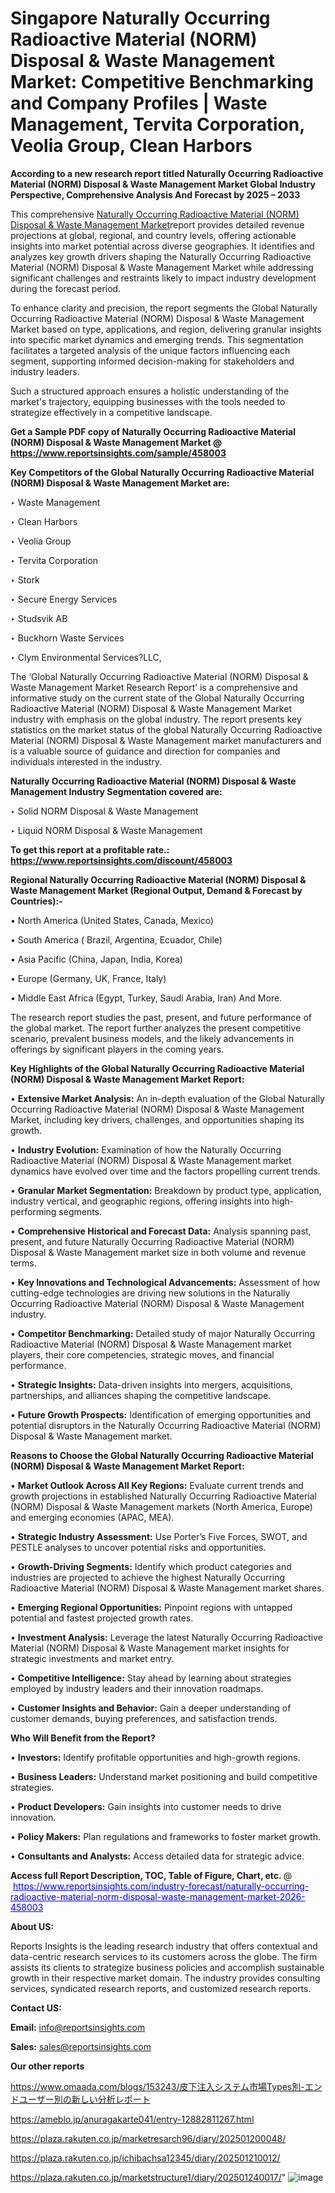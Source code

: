 # Singapore Naturally Occurring Radioactive Material (NORM) Disposal & Waste Management Market: Competitive Benchmarking and Company Profiles | Waste Management, Tervita Corporation, Veolia Group, Clean Harbors

<strong>According to a new research report titled Naturally Occurring Radioactive Material (NORM) Disposal & Waste Management Market Global Industry Perspective, Comprehensive Analysis And Forecast by 2025 – 2033</strong>

This comprehensive <a href=https://www.reportsinsights.com/sample/458003>Naturally Occurring Radioactive Material (NORM) Disposal & Waste Management Market</a>report provides detailed revenue projections at global, regional, and country levels, offering actionable insights into market potential across diverse geographies. It identifies and analyzes key growth drivers shaping the Naturally Occurring Radioactive Material (NORM) Disposal & Waste Management Market while addressing significant challenges and restraints likely to impact industry development during the forecast period.

To enhance clarity and precision, the report segments the Global Naturally Occurring Radioactive Material (NORM) Disposal & Waste Management Market based on type, applications, and region, delivering granular insights into specific market dynamics and emerging trends. This segmentation facilitates a targeted analysis of the unique factors influencing each segment, supporting informed decision-making for stakeholders and industry leaders.

Such a structured approach ensures a holistic understanding of the market's trajectory, equipping businesses with the tools needed to strategize effectively in a competitive landscape.

<strong>Get a Sample PDF copy of Naturally Occurring Radioactive Material (NORM) Disposal & Waste Management Market </strong><strong>@<a href=https://www.reportsinsights.com/sample/458003 style=color:#0000ff;> https://www.reportsinsights.com/sample/458003</a></strong></font>

<strong>Key Competitors of the Global Naturally Occurring Radioactive Material (NORM) Disposal & Waste Management Market are:</strong>

‣ Waste Management

‣ Clean Harbors

‣ Veolia Group

‣ Tervita Corporation

‣ Stork

‣ Secure Energy Services

‣ Studsvik AB

‣ Buckhorn Waste Services

‣ Clym Environmental Services?LLC,

The ‘Global Naturally Occurring Radioactive Material (NORM) Disposal & Waste Management Market Research Report’ is a comprehensive and informative study on the current state of the Global Naturally Occurring Radioactive Material (NORM) Disposal & Waste Management Market industry with emphasis on the global industry. The report presents key statistics on the market status of the global Naturally Occurring Radioactive Material (NORM) Disposal & Waste Management market manufacturers and is a valuable source of guidance and direction for companies and individuals interested in the industry.

<strong>Naturally Occurring Radioactive Material (NORM) Disposal & Waste Management Industry Segmentation covered are:</strong>

‣ Solid NORM Disposal & Waste Management

‣ Liquid NORM Disposal & Waste Management

<strong>To get this report at a profitable rate.: <a href=https://www.reportsinsights.com/discount/458003 style=color:#0000ff;>https://www.reportsinsights.com/discount/458003</a></strong></font>

<strong>Regional Naturally Occurring Radioactive Material (NORM) Disposal & Waste Management Market (Regional Output, Demand &amp; Forecast by Countries):-</strong>

• North America (United States, Canada, Mexico)

• South America ( Brazil, Argentina, Ecuador, Chile)

• Asia Pacific (China, Japan, India, Korea)

• Europe (Germany, UK, France, Italy)

• Middle East Africa (Egypt, Turkey, Saudi Arabia, Iran) And More.

The research report studies the past, present, and future performance of the global market. The report further analyzes the present competitive scenario, prevalent business models, and the likely advancements in offerings by significant players in the coming years.

<strong>Key Highlights of the Global Naturally Occurring Radioactive Material (NORM) Disposal & Waste Management Market Report:</strong>

• <strong>Extensive Market Analysis:</strong> An in-depth evaluation of the Global Naturally Occurring Radioactive Material (NORM) Disposal & Waste Management Market, including key drivers, challenges, and opportunities shaping its growth.

• <strong>Industry Evolution:</strong> Examination of how the Naturally Occurring Radioactive Material (NORM) Disposal & Waste Management market dynamics have evolved over time and the factors propelling current trends.

• <strong>Granular Market Segmentation:</strong> Breakdown by product type, application, industry vertical, and geographic regions, offering insights into high-performing segments.

• <strong>Comprehensive Historical and Forecast Data:</strong> Analysis spanning past, present, and future Naturally Occurring Radioactive Material (NORM) Disposal & Waste Management market size in both volume and revenue terms.

• <strong>Key Innovations and Technological Advancements:</strong> Assessment of how cutting-edge technologies are driving new solutions in the Naturally Occurring Radioactive Material (NORM) Disposal & Waste Management industry.

• <strong>Competitor Benchmarking:</strong> Detailed study of major Naturally Occurring Radioactive Material (NORM) Disposal & Waste Management market players, their core competencies, strategic moves, and financial performance.

• <strong>Strategic Insights:</strong> Data-driven insights into mergers, acquisitions, partnerships, and alliances shaping the competitive landscape.

• <strong>Future Growth Prospects:</strong> Identification of emerging opportunities and potential disruptors in the Naturally Occurring Radioactive Material (NORM) Disposal & Waste Management market.

<strong>Reasons to Choose the Global Naturally Occurring Radioactive Material (NORM) Disposal & Waste Management Market Report:</strong>

• <strong>Market Outlook Across All Key Regions:</strong> Evaluate current trends and growth projections in established Naturally Occurring Radioactive Material (NORM) Disposal & Waste Management markets (North America, Europe) and emerging economies (APAC, MEA).

• <strong>Strategic Industry Assessment:</strong> Use Porter’s Five Forces, SWOT, and PESTLE analyses to uncover potential risks and opportunities.

• <strong>Growth-Driving Segments:</strong> Identify which product categories and industries are projected to achieve the highest Naturally Occurring Radioactive Material (NORM) Disposal & Waste Management market shares.

• <strong>Emerging Regional Opportunities:</strong> Pinpoint regions with untapped potential and fastest projected growth rates.

• <strong>Investment Analysis:</strong> Leverage the latest Naturally Occurring Radioactive Material (NORM) Disposal & Waste Management market insights for strategic investments and market entry.

• <strong>Competitive Intelligence:</strong> Stay ahead by learning about strategies employed by industry leaders and their innovation roadmaps.

• <strong>Customer Insights and Behavior:</strong> Gain a deeper understanding of customer demands, buying preferences, and satisfaction trends.

<strong>Who Will Benefit from the Report?</strong>

• <strong>Investors:</strong> Identify profitable opportunities and high-growth regions.

• <strong>Business Leaders:</strong> Understand market positioning and build competitive strategies.

• <strong>Product Developers:</strong> Gain insights into customer needs to drive innovation.

• <strong>Policy Makers:</strong> Plan regulations and frameworks to foster market growth.

• <strong>Consultants and Analysts:</strong> Access detailed data for strategic advice.
</ul>
<strong>Access full Report Description, TOC, Table of Figure, Chart, etc. </strong>@  <a href=https://www.reportsinsights.com/industry-forecast/naturally-occurring-radioactive-material-norm-disposal-waste-management-market-2026-458003 style=color:#0000ff;>https://www.reportsinsights.com/industry-forecast/naturally-occurring-radioactive-material-norm-disposal-waste-management-market-2026-458003</a></font>

<strong><strong>About US</strong>:</strong>

Reports Insights is the leading research industry that offers contextual and data-centric research services to its customers across the globe. The firm assists its clients to strategize business policies and accomplish sustainable growth in their respective market domain. The industry provides consulting services, syndicated research reports, and customized research reports.

<strong>Contact US:</strong>

<p class=""""><b>Email:</b> <a href=mailto:info@reportsinsights.com>info@reportsinsights.com</a></p>
<p class=""""><b>Sales:</b> <a href=mailto:sales@reportsinsights.com>sales@reportsinsights.com</a></p>

<strong>Our other reports</strong>

<a href=https://www.omaada.com/blogs/153243/皮下注入システム市場Types別-エンドユーザー別の新しい分析レポート>https://www.omaada.com/blogs/153243/皮下注入システム市場Types別-エンドユーザー別の新しい分析レポート</a>

<a href=https://ameblo.jp/anuragakarte041/entry-12882811267.html>https://ameblo.jp/anuragakarte041/entry-12882811267.html</a>

<a href=https://plaza.rakuten.co.jp/marketresarch96/diary/202501200048/>https://plaza.rakuten.co.jp/marketresarch96/diary/202501200048/</a>

<a href=https://plaza.rakuten.co.jp/ichibachsa12345/diary/202501210012/>https://plaza.rakuten.co.jp/ichibachsa12345/diary/202501210012/</a>

<a href=https://plaza.rakuten.co.jp/marketstructure1/diary/202501240017/>https://plaza.rakuten.co.jp/marketstructure1/diary/202501240017/</a>"
![image](https://github.com/user-attachments/assets/de73ea13-fff5-4f6a-826c-808e2048e94f)
